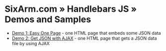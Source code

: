 # SixArm.com » Handlebars JS » <br> Demos and Samples

<ul>
<li><a href="demo-1-easy-one-page">Demo 1: Easy One Page</a> - one HTML page that embeds some JSON data</l1>
<li><a href="demo-1-easy-one-page">Demo 2: Get JSON with AJAX</a> - one HTML page that gets a JSON data file by using AJAX</l1>
</ul>
